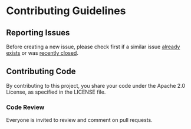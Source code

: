 # Contributing Guidelines

## Reporting Issues

Before creating a new issue, please check first if a similar issue [already exists](https://github.com/edenlabllc/rmk/issues?state=open) or was [recently closed](https://github.com/edenlabllc/rmk/issues?direction=desc&page=1&sort=updated&state=closed).

## Contributing Code

By contributing to this project, you share your code under the Apache 2.0 License, as specified in the LICENSE file.

### Code Review

Everyone is invited to review and comment on pull requests.
